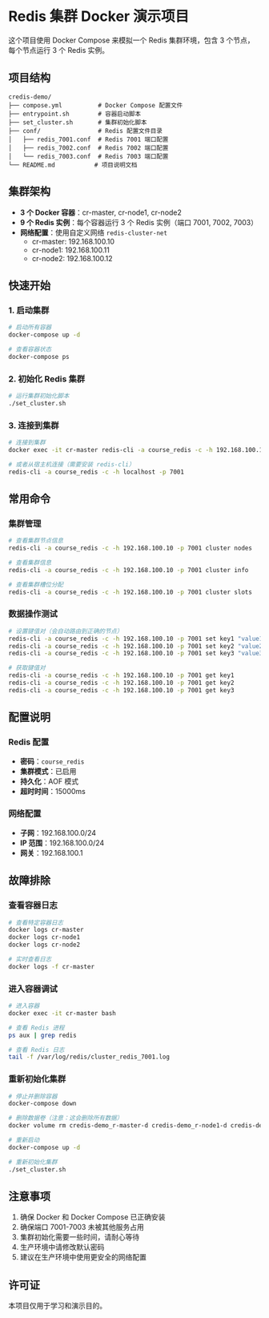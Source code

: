 # Redis 集群 Docker 演示项目

这个项目使用 Docker Compose 来模拟一个 Redis 集群环境，包含 3 个节点，每个节点运行 3 个 Redis 实例。

## 项目结构

```
credis-demo/
├── compose.yml          # Docker Compose 配置文件
├── entrypoint.sh        # 容器启动脚本
├── set_cluster.sh       # 集群初始化脚本
├── conf/                # Redis 配置文件目录
│   ├── redis_7001.conf  # Redis 7001 端口配置
│   ├── redis_7002.conf  # Redis 7002 端口配置
│   └── redis_7003.conf  # Redis 7003 端口配置
└── README.md           # 项目说明文档
```

## 集群架构

- **3 个 Docker 容器**：cr-master, cr-node1, cr-node2
- **9 个 Redis 实例**：每个容器运行 3 个 Redis 实例（端口 7001, 7002, 7003）
- **网络配置**：使用自定义网络 `redis-cluster-net`
  - cr-master: 192.168.100.10
  - cr-node1: 192.168.100.11
  - cr-node2: 192.168.100.12

## 快速开始

### 1. 启动集群

```bash
# 启动所有容器
docker-compose up -d

# 查看容器状态
docker-compose ps
```

### 2. 初始化 Redis 集群

```bash
# 运行集群初始化脚本
./set_cluster.sh
```

### 3. 连接到集群

```bash
# 连接到集群
docker exec -it cr-master redis-cli -a course_redis -c -h 192.168.100.10 -p 7001

# 或者从宿主机连接（需要安装 redis-cli）
redis-cli -a course_redis -c -h localhost -p 7001
```

## 常用命令

### 集群管理

```bash
# 查看集群节点信息
redis-cli -a course_redis -c -h 192.168.100.10 -p 7001 cluster nodes

# 查看集群信息
redis-cli -a course_redis -c -h 192.168.100.10 -p 7001 cluster info

# 查看集群槽位分配
redis-cli -a course_redis -c -h 192.168.100.10 -p 7001 cluster slots
```

### 数据操作测试

```bash
# 设置键值对（会自动路由到正确的节点）
redis-cli -a course_redis -c -h 192.168.100.10 -p 7001 set key1 "value1"
redis-cli -a course_redis -c -h 192.168.100.10 -p 7001 set key2 "value2"
redis-cli -a course_redis -c -h 192.168.100.10 -p 7001 set key3 "value3"

# 获取键值对
redis-cli -a course_redis -c -h 192.168.100.10 -p 7001 get key1
redis-cli -a course_redis -c -h 192.168.100.10 -p 7001 get key2
redis-cli -a course_redis -c -h 192.168.100.10 -p 7001 get key3
```

## 配置说明

### Redis 配置

- **密码**：`course_redis`
- **集群模式**：已启用
- **持久化**：AOF 模式
- **超时时间**：15000ms

### 网络配置

- **子网**：192.168.100.0/24
- **IP 范围**：192.168.100.0/24
- **网关**：192.168.100.1

## 故障排除

### 查看容器日志

```bash
# 查看特定容器日志
docker logs cr-master
docker logs cr-node1
docker logs cr-node2

# 实时查看日志
docker logs -f cr-master
```

### 进入容器调试

```bash
# 进入容器
docker exec -it cr-master bash

# 查看 Redis 进程
ps aux | grep redis

# 查看 Redis 日志
tail -f /var/log/redis/cluster_redis_7001.log
```

### 重新初始化集群

```bash
# 停止并删除容器
docker-compose down

# 删除数据卷（注意：这会删除所有数据）
docker volume rm credis-demo_r-master-d credis-demo_r-node1-d credis-demo_r-node2-d

# 重新启动
docker-compose up -d

# 重新初始化集群
./set_cluster.sh
```

## 注意事项

1. 确保 Docker 和 Docker Compose 已正确安装
2. 确保端口 7001-7003 未被其他服务占用
3. 集群初始化需要一些时间，请耐心等待
4. 生产环境中请修改默认密码
5. 建议在生产环境中使用更安全的网络配置

## 许可证

本项目仅用于学习和演示目的。